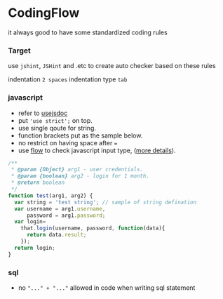 # CodingFlow
it always good to have some standardized coding rules

### Target
use `jshint`, `JSHint` and .etc to create auto checker based on these rules

indentation `2 spaces`
indentation type `tab`

### javascript
- refer to [usejsdoc](http://usejsdoc.org/tags-param.html)
- put `'use strict';` on top.
- use single qoute for string.
- function brackets put as the sample below.
- no restrict on having space after `=`
- use [flow](https://github.com/facebook/flow) to check javascript input type, ([more details](https://code.facebook.com/posts/1505962329687926/flow-a-new-static-type-checker-for-javascript/)).

```javascript
/**
 * @param {Object} arg1 - user credentials.
 * @param {boolean} arg2 - login for 1 month.
 * @return boolean
 */
function test(arg1, arg2) {
  var string = 'test string'; // sample of string defination
  var username = arg1.username,
      password = arg1.password;
  var login=
    that.login(username, password, function(data){
      return data.result;
    });
  return login;
}
```

### sql
- no `"..." + "..."` allowed in code when writing sql statement
